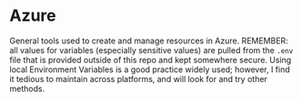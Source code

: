 # Azure

General tools used to create and manage resources in Azure.
REMEMBER: all values for variables (especially sensitive values) are pulled from the `.env` file that is provided outside of this repo and kept somewhere secure. Using local Environment Variables is a good practice widely used; however, I find it tedious to maintain across platforms, and will look for and try other methods.